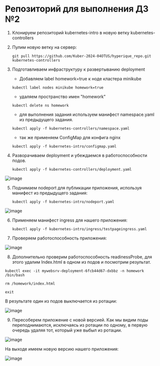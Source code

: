 # Репозиторий для выполнения ДЗ №2 
1. Клонируем репозиторий kubernetes-intro в новую ветку kubernetes-controllers
   
2. Пулим новую ветку на сервер:

   `git pull https://github.com/Kuber-2024-04OTUS/hyperique_repo.git kubernetes-controllers`

   
3. Подготавливаем инфраструктуру к развертыванию deployment
   
   - Добавляем label homework=true к ноде кластера minikube


   `kubectl label nodes minikube homework=true`

     
   - удаляем пространство имен "homework"

   
   `kubectl delete ns homework`

 
   - для выполнения задания используем манифест namespace.yaml из предыдущего задания.

     
   `kubectl apply -f kubernetes-controllers/namespace.yaml`


   - так же применяем ConfigMap для конфига nginx


   `kubectl apply -f kubernetes-intro/configmap.yaml`


5. Разворачиваем deployment и убеждаемся в работоспособности подов.


   `kubectl apply -f kubernetes-controllers/deployment.yaml`

   
  ![image](https://github.com/Kuber-2024-04OTUS/hyperique_repo/assets/90676858/9a0a51f3-ff98-49c6-b43b-daf464947f19)

5. Поднимаем nodeport для публикации приложения, используя манифест из предыдущего задания:


   `kubectl apply -f kubernetes-intro/nodeport.yaml`


 ![image](https://github.com/Kuber-2024-04OTUS/hyperique_repo/assets/90676858/4ff3d0aa-7854-4de3-aba2-6cf8c40bb4db)

6. Применяем манифест ingress для нашего приложения:


   `kubectl apply -f kubernetes-intro/ingress/testpageingress.yaml`


7. Проверяем работоспособность приложения:

 ![image](https://github.com/Kuber-2024-04OTUS/hyperique_repo/assets/90676858/4c4275c4-916f-4f1c-b9b8-8d3b37f01a89)

8. Дополнительно проверим работоспособность readinessProbe, для этого удалим Index.html в одном из подов и посмотрим результат.

`kubectl exec -it mywebsrv-deployment-6fcb44d67-dxbbz -n homework /bin/bash`

 `rm /homework/index.html`
 
 `exit`
 
 В результате один из подов выключается из ротации:

 ![image](https://github.com/Kuber-2024-04OTUS/hyperique_repo/assets/90676858/e83bd217-e9aa-4870-bb07-2548fe325662)

9. Пересоберем приложение с новой версией.
   Как мы видим поды переподнимаются, исключаясь из ротации по одному, в первую очередь удаляя тот, который уже выбыл из ротации.
   
 ![image](https://github.com/Kuber-2024-04OTUS/hyperique_repo/assets/90676858/3b19dd60-b4f3-42c5-ad60-955488a87cdb)
 
   На выходе имеем новую версию нашего приложения:
   
 ![image](https://github.com/Kuber-2024-04OTUS/hyperique_repo/assets/90676858/352bc9be-b77c-4f84-a267-f6a380003d5d)

